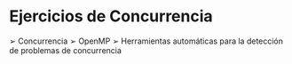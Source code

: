 # Ejercicios de Concurrencia

➢ Concurrencia
➢ OpenMP
➢ Herramientas automáticas para la detección de problemas de concurrencia

